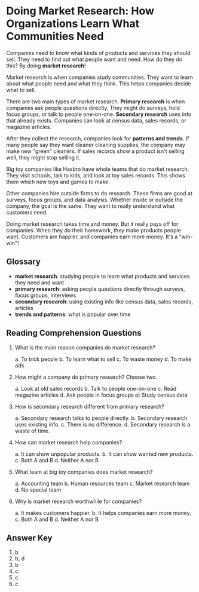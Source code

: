 # Doing Market Research: How Organizations Learn What Communities Need

Companies need to know what kinds of products and services they should sell. They need to find out what people want and need. How do they do this? By doing **market research**!

Market research is when companies study communities. They want to learn about what people need and what they think. This helps companies decide what to sell.

There are two main types of market research. **Primary research** is when companies ask people questions directly. They might do surveys, hold focus groups, or talk to people one-on-one. **Secondary research** uses info that already exists. Companies can look at census data, sales records, or magazine articles.

After they collect the research, companies look for **patterns and trends**. If many people say they want cleaner cleaning supplies, the company may make new "green" cleaners. If sales records show a product isn't selling well, they might stop selling it.

Big toy companies like Hasbro have whole teams that do market research. They visit schools, talk to kids, and look at toy sales records. This shows them which new toys and games to make.

Other companies hire outside firms to do research. These firms are good at surveys, focus groups, and data analysis. Whether inside or outside the company, the goal is the same. They want to really understand what customers need.

Doing market research takes time and money. But it really pays off for companies. When they do their homework, they make products people want. Customers are happier, and companies earn more money. It's a "win-win"!

## Glossary

- **market research**: studying people to learn what products and services they need and want
- **primary research**: asking people questions directly through surveys, focus groups, interviews
- **secondary research**: using existing info like census data, sales records, articles
- **trends and patterns**: what is popular over time

## Reading Comprehension Questions

1. What is the main reason companies do market research?

   a. To trick people
   b. To learn what to sell
   c. To waste money
   d. To make ads

2. How might a company do primary research? Choose two.

   a. Look at old sales records
   b. Talk to people one-on-one
   c. Read magazine articles
   d. Ask people in focus groups
   e) Study census data

3. How is secondary research different from primary research?

   a. Secondary research talks to people directly.
   b. Secondary research uses existing info.
   c. There is no difference.
   d. Secondary research is a waste of time.

4. How can market research help companies?

   a. It can show unpopular products.
   b. It can show wanted new products.
   c. Both A and B
   d. Neither A nor B

5. What team at big toy companies does market research?

   a. Accounting team
   b. Human resources team
   c. Market research team
   d. No special team

6. Why is market research worthwhile for companies?

   a. It makes customers happier.
   b. It helps companies earn more money.
   c. Both A and B
   d. Neither A nor B

## Answer Key

1. b
2. b, d
3. b
4. c
5. c
6. c
